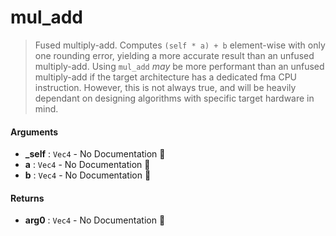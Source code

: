 # mul\_add

>  Fused multiply-add. Computes `(self * a) + b` element-wise with only one rounding
>  error, yielding a more accurate result than an unfused multiply-add.
>  Using `mul_add` *may* be more performant than an unfused multiply-add if the target
>  architecture has a dedicated fma CPU instruction. However, this is not always true,
>  and will be heavily dependant on designing algorithms with specific target hardware in
>  mind.

#### Arguments

- **\_self** : `Vec4` \- No Documentation 🚧
- **a** : `Vec4` \- No Documentation 🚧
- **b** : `Vec4` \- No Documentation 🚧

#### Returns

- **arg0** : `Vec4` \- No Documentation 🚧